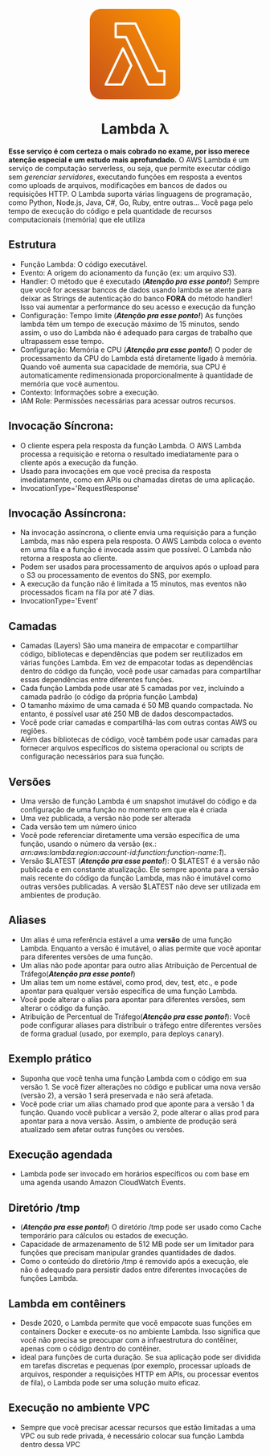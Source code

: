 <p align= "center">
  <img src="./Icons/Arch_AWS-Lambda_64%405x.png" alt="Lambda-icon" style="height:180px; width:180px;"/>
<br />
    <h1 align="center">
Lambda λ
    </h1>
</p>

**Esse serviço é com certeza o mais cobrado no exame, por isso merece atenção especial e um estudo mais aprofundado.**
O AWS Lambda é um serviço de computação serverless, ou seja, que permite executar código sem *gerenciar servidores*, executando funções em resposta a eventos como uploads de arquivos, modificações em bancos de dados ou requisições HTTP.
O Lambda suporta várias linguagens de programação, como Python, Node.js, Java, C#, Go, Ruby, entre outras...
Você paga pelo tempo de execução do código e pela quantidade de recursos computacionais (memória) que ele utiliza

## Estrutura
- Função Lambda: O código executável.
- Evento: A origem do acionamento da função (ex: um arquivo S3).
- Handler: O método que é executado (***Atenção pra esse ponto!***) Sempre que você for acessar bancos de dados usando lambda se atente para deixar as Strings de autenticação do banco **FORA** do método handler! Isso vai aumentar a performance do seu acesso e execução da função
- Configuração: Tempo limite (***Atenção pra esse ponto!***) As funções lambda têm um tempo de execução máximo de 15 minutos, sendo assim, o uso do Lambda não é adequado para cargas de trabalho que ultrapassem esse tempo.
- Configuração: Memória e CPU (***Atenção pra esse ponto!***) O poder de processamento da CPU do Lambda está diretamente ligado à memória. Quando voê aumenta sua capacidade de memória, sua CPU é automaticamente redimensionada proporcionalmente à quantidade de memória que você aumentou.
- Contexto: Informações sobre a execução.
- IAM Role: Permissões necessárias para acessar outros recursos.

## Invocação Síncrona: 
- O cliente espera pela resposta da função Lambda. O AWS Lambda processa a requisição e retorna o resultado imediatamente para o cliente após a execução da função.
- Usado para invocações em que você precisa da resposta imediatamente, como em APIs ou chamadas diretas de uma aplicação.
- InvocationType='RequestResponse'

## Invocação Assíncrona:
- Na invocação assíncrona, o cliente envia uma requisição para a função Lambda, mas não espera pela resposta. O AWS Lambda coloca o evento em uma fila e a função é invocada assim que possível. O Lambda não retorna a resposta ao cliente.
- Podem ser usados para processamento de arquivos após o upload para o S3 ou processamento de eventos do SNS, por exemplo.
- A execução da função não é limitada a 15 minutos, mas eventos não processados ficam na fila por até 7 dias.
- InvocationType='Event'

## Camadas
- Camadas (Layers) São uma maneira de empacotar e compartilhar código, bibliotecas e dependências que podem ser reutilizados em várias funções Lambda. Em vez de empacotar todas as dependências dentro do código da função, você pode usar camadas para compartilhar essas dependências entre diferentes funções.
- Cada função Lambda pode usar até 5 camadas por vez, incluindo a camada padrão (o código da própria função Lambda)
- O tamanho máximo de uma camada é 50 MB quando compactada. No entanto, é possível usar até 250 MB de dados descompactados.
- Você pode criar camadas e compartilhá-las com outras contas AWS ou regiões.
- Além das bibliotecas de código, você também pode usar camadas para fornecer arquivos específicos do sistema operacional ou scripts de configuração necessários para sua função.

## Versões
- Uma versão de função Lambda é um snapshot imutável do código e da configuração de uma função no momento em que ela é criada
- Uma vez publicada, a versão não pode ser alterada
- Cada versão tem um número único
- Você pode referenciar diretamente uma versão específica de uma função, usando o número da versão (ex.: *arn:aws:lambda:region:account-id:function:function-name:1*).
- Versão $LATEST (***Atenção pra esse ponto!***): O $LATEST é a versão não publicada e em constante atualização. Ele sempre aponta para a versão mais recente do código da função Lambda, mas não é imutável como outras versões publicadas. 
A versão $LATEST não deve ser utilizada em ambientes de produção.

## Aliases
- Um alias é uma referência estável a uma **versão** de uma função Lambda. Enquanto a versão é imutável, o alias permite que você apontar para diferentes versões de uma função.
- Um alias não pode apontar para outro alias Atribuição de Percentual de Tráfego(***Atenção pra esse ponto!***)
- Um alias tem um nome estável, como prod, dev, test, etc., e pode apontar para qualquer versão específica de uma função Lambda.
- Você pode alterar o alias para apontar para diferentes versões, sem alterar o código da função.
- Atribuição de Percentual de Tráfego(***Atenção pra esse ponto!***): Você pode configurar aliases para distribuir o tráfego entre diferentes versões de forma gradual (usado, por exemplo, para deploys canary).

## Exemplo prático
- Suponha que você tenha uma função Lambda com o código em sua versão 1. Se você fizer alterações no código e publicar uma nova versão (versão 2), a versão 1 será preservada e não será afetada.
- Você pode criar um alias chamado prod que aponte para a versão 1 da função. Quando você publicar a versão 2, pode alterar o alias prod para apontar para a nova versão. Assim, o ambiente de produção será atualizado sem afetar outras funções ou versões.

## Execução agendada
- Lambda pode ser invocado em horários específicos ou com base em uma agenda usando Amazon CloudWatch Events.

## Diretório /tmp
- (***Atenção pra esse ponto!***) O diretório /tmp pode ser usado como Cache temporário para cálculos ou estados de execução.
- Capacidade de armazenamento de 512 MB pode ser um limitador para funções que precisam manipular grandes quantidades de dados.
- Como o conteúdo do diretório /tmp é removido após a execução, ele não é adequado para persistir dados entre diferentes invocações de funções Lambda.

## Lambda em contêiners
- Desde 2020, o Lambda permite que você empacote suas funções em containers Docker e execute-os no ambiente Lambda. Isso significa que você não precisa se preocupar com a infraestrutura do contêiner, apenas com o código dentro do contêiner.
- ideal para funções de curta duração. Se sua aplicação pode ser dividida em tarefas discretas e pequenas (por exemplo, processar uploads de arquivos, responder a requisições HTTP em APIs, ou processar eventos de fila), o Lambda pode ser uma solução muito eficaz.

## Execução no ambiente VPC
- Sempre que você precisar acessar recursos que estão limitadas a uma VPC ou sub rede privada, é necessário colocar sua função Lambda dentro dessa VPC
